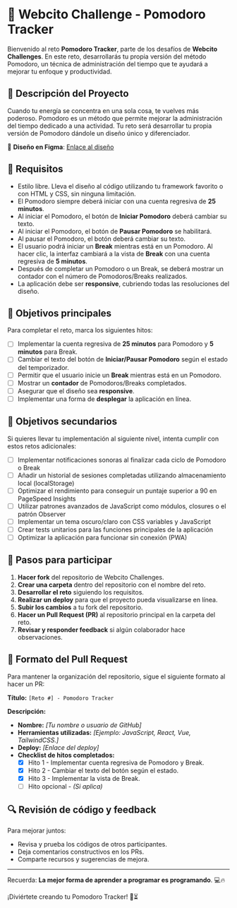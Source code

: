 # 🍅 Webcito Challenge - Pomodoro Tracker

Bienvenido al reto **Pomodoro Tracker**, parte de los desafíos de **Webcito Challenges**. En este reto, desarrollarás tu propia versión del método Pomodoro, un técnica de administración del tiempo que te ayudará a mejorar tu enfoque y productividad.

## 📝 Descripción del Proyecto
Cuando tu energía se concentra en una sola cosa, te vuelves más poderoso. Pomodoro es un método que permite mejorar la administración del tiempo dedicado a una actividad. Tu reto será desarrollar tu propia versión de Pomodoro dándole un diseño único y diferenciador.

🔗 **Diseño en Figma**: [Enlace al diseño](https://www.figma.com/design/R0uOaMMuxcVBvdcDhG72uY/Pomodoro_Tracker?node-id=0-1&t=Zh19H6CjqYnSIzDv-1)

## 📌 Requisitos
- Estilo libre. Lleva el diseño al código utilizando tu framework favorito o con HTML y CSS, sin ninguna limitación.
- El Pomodoro siempre deberá iniciar con una cuenta regresiva de **25 minutos**.
- Al iniciar el Pomodoro, el botón de **Iniciar Pomodoro** deberá cambiar su texto.
- Al iniciar el Pomodoro, el botón de **Pausar Pomodoro** se habilitará.
- Al pausar el Pomodoro, el botón deberá cambiar su texto.
- El usuario podrá iniciar un **Break** mientras está en un Pomodoro. Al hacer clic, la interfaz cambiará a la vista de **Break** con una cuenta regresiva de **5 minutos**.
- Después de completar un Pomodoro o un Break, se deberá mostrar un contador con el número de Pomodoros/Breaks realizados.
- La aplicación debe ser **responsive**, cubriendo todas las resoluciones del diseño.


## 🎯 Objetivos principales
Para completar el reto, marca los siguientes hitos:

- [ ] Implementar la cuenta regresiva de **25 minutos** para Pomodoro y **5 minutos** para Break.
- [ ] Cambiar el texto del botón de **Iniciar/Pausar Pomodoro** según el estado del temporizador.
- [ ] Permitir que el usuario inicie un **Break** mientras está en un Pomodoro.
- [ ] Mostrar un **contador** de Pomodoros/Breaks completados.
- [ ] Asegurar que el diseño sea **responsive**.
- [ ] Implementar una forma de **desplegar** la aplicación en línea.

## 🚀 Objetivos secundarios
Si quieres llevar tu implementación al siguiente nivel, intenta cumplir con estos retos adicionales:

- [ ] Implementar notificaciones sonoras al finalizar cada ciclo de Pomodoro o Break
- [ ] Añadir un historial de sesiones completadas utilizando almacenamiento local (localStorage)
- [ ] Optimizar el rendimiento para conseguir un puntaje superior a 90 en PageSpeed Insights
- [ ] Utilizar patrones avanzados de JavaScript como módulos, closures o el patrón Observer
- [ ] Implementar un tema oscuro/claro con CSS variables y JavaScript
- [ ] Crear tests unitarios para las funciones principales de la aplicación
- [ ] Optimizar la aplicación para funcionar sin conexión (PWA)

## 🚀 Pasos para participar
1. **Hacer fork** del repositorio de Webcito Challenges.
2. **Crear una carpeta** dentro del repositorio con el nombre del reto.
3. **Desarrollar el reto** siguiendo los requisitos.
4. **Realizar un deploy** para que el proyecto pueda visualizarse en línea.
5. **Subir los cambios** a tu fork del repositorio.
6. **Hacer un Pull Request (PR)** al repositorio principal en la carpeta del reto.
7. **Revisar y responder feedback** si algún colaborador hace observaciones.

## 📝 Formato del Pull Request
Para mantener la organización del repositorio, sigue el siguiente formato al hacer un PR:

**Título:** `[Reto #] - Pomodoro Tracker`

**Descripción:**
- **Nombre:** *[Tu nombre o usuario de GitHub]*
- **Herramientas utilizadas:** *[Ejemplo: JavaScript, React, Vue, TailwindCSS.]*
- **Deploy:** *[Enlace del deploy]*
- **Checklist de hitos completados:**
  - [x] Hito 1 - Implementar cuenta regresiva de Pomodoro y Break.
  - [x] Hito 2 - Cambiar el texto del botón según el estado.
  - [x] Hito 3 - Implementar la vista de Break.
  - [ ] Hito opcional - *(Si aplica)*

## 🔍 Revisión de código y feedback
Para mejorar juntos:
- Revisa y prueba los códigos de otros participantes.
- Deja comentarios constructivos en los PRs.
- Comparte recursos y sugerencias de mejora.

<!-- ## 📚 Recursos recomendados
- [MDN Web Docs](https://developer.mozilla.org/)
- [FreeCodeCamp](https://www.freecodecamp.org/)
- [CSS-Tricks - Flexbox y Grid](https://css-tricks.com/) -->

---
Recuerda: **La mejor forma de aprender a programar es programando**. 💻🔥

¡Diviértete creando tu Pomodoro Tracker! 🍅⏳
